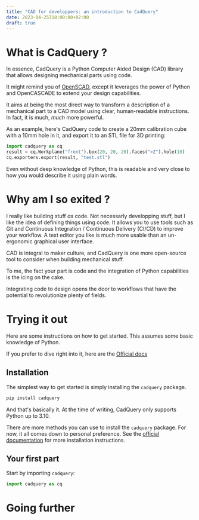 ```yaml
---
title: "CAD for developpers: an introduction to CadQuery"
date: 2023-04-25T18:00:00+02:00
draft: true
---
```


# What is CadQuery ?

In essence, CadQuery is a Python Computer Aided Design (CAD) library that allows designing mechanical parts using code.

It might remind you of [OpenSCAD](https://openscad.org), except it leverages the power of Python and OpenCASCADE to
extend your design capabilities.

It aims at being the most direct way to transform a description of a mechanical part to a CAD model using clear,
human-readable instructions.
In fact, it is much, _much_ more powerful.

As an example, here's CadQuery code to create a 20mm calibration cube with a 10mm hole in it, and export it to an STL
file for 3D printing:

```python
import cadquery as cq
result = cq.Workplane("front").box(20, 20, 20).faces(">Z").hole(10)
cq.exporters.export(result, "test.stl")
```

Even without deep knowledge of Python, this is readable and very close to how you would describe it using plain words.

# Why am I so exited ?

I really like building stuff _as_ code.
Not necessarly developping stuff, but I like the idea of defining things using code.
It allows you to use tools such as Git and Continuous Integration / Continuous Delivery (CI/CD) to improve your
workflow.
A text editor you like is much more usable than an un-ergonomic graphical user interface.

CAD is integral to maker culture, and CadQuery is one more open-source tool to consider when building mechanical stuff.

To me, the fact your part is code and the integration of Python capabilities is the icing on the cake.

Integrating code to design opens the door to workflows that have the potential to revolutionize plenty of fields.

# Trying it out

Here are some instructions on how to get started.
This assumes some basic knowledge of Python.

If you prefer to dive right into it, here are the [Official docs](https://cadquery.readthedocs.io/en/latest/index.html)


## Installation

The simplest way to get started is simply installing the `cadquery` package.

```bash
pip install cadquery
```

And that's basically it.
At the time of writing, CadQuery only supports Python up to 3.10.

There are more methods you can use to install the `cadquery` package.
For now, it all comes down to personal preference.
See the [official documentation](https://cadquery.readthedocs.io/en/latest/installation.html) for more installation
instructions.

## Your first part

Start by importing `cadquery`:

```python
import cadquery as cq
```

# Going further
